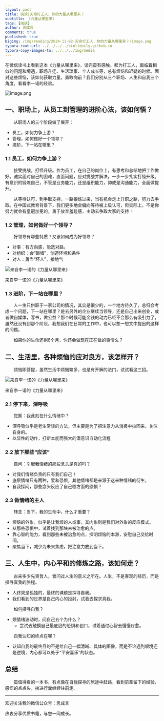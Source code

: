 ```yaml
---
layout: post
title: 阅读|天命打工人，你的力量从哪里来？
subtitle: 《力量从哪里来》
tags: [阅读]
author: 思成言
comments: true
published: true
bigimg: /img/reading/2024-11-02-天命打工人，你的力量从哪里来？/image.png
typora-root-url: ../../../../binlidaily.github.io
typora-copy-images-to: ../../../img/media
---
```


在微信读书上看到这本《力量从哪里来》，读完蛮有感触。都为打工人，面临着相似的问题和境遇，职场升迁、生活琐事、个人成长等，总有烦恼和迟疑的时候。面对这些烦恼，该如何获取力量，勇敢向前？我们分别从三个职场、人生和自我三个角度，看看李一诺的经验。

![image.png](/img/reading/2024-11-02-天命打工人，你的力量从哪里来？/image.png)

## 一、职场上，从员工到管理的进阶心法，该如何悟？

　　从职场人的三个阶段做了展开：

- 员工，如何力争上游？
- 管理，如何做好一个领导？
- 进阶，下一站在哪里？

### 1.1 员工，如何力争上游？

　　接受挑战，打怪升级。作为员工，在自己的岗位上，有思考和总结地把工作做好。诚实面对自己的困难，直面问题，应对挑战并解决，一步一步扎实打怪升级。有意识的锻炼自己，不管是业务能力，还是组织能力，抑或是沟通能力，全面做提升。

　　从等待认可，到争取支持。一路锻炼过来，当有机会走上升职之路，努力去争取。在中国式教育背景下，我们更多地会偏向等待被上级认可，但实际上，不是你努力就会有皇冠加冕的，勇于放弃羞耻感，主动去争取大家的支持！

### 1.2 管理，如何做好一个领导？

　　好领导有哪些特质？又该如何成为好领导？

- 对事：有方向感，能选对路。
- 对组织：会“砸墙”，创造环境和条件
- 对人：勇当“坏人”，接地气

![来自李一诺的《力量从哪里来》](/img/reading/2024-11-02-天命打工人，你的力量从哪里来？/image%201.png)

来自李一诺的《力量从哪里来》

### 1.3 进阶，下一站在哪里？

　　人一生只供职于一家公司的情况，其实是很少的，一个地方待久了，总归会考虑一个问题，下一站在哪里？是去另外的企业继续当领导，还是自己出来创业，或者做自媒体，写书，做公益？那个时候可能金钱的动力已经不会那么有吸引力了，虽然还没有到那个阶段，我想我们在日常的工作中，也可以想一想文中提出的这样的问题。

　　如果你的生命还剩6个月，你还会做现在正在做的事情么？

## 二、生活里，各种烦恼的应对良方，该怎样开？

　　烦恼即菩提，虽然生活中烦恼繁多，也是有开解的法门，试试看这三招。

![来自李一诺的《力量从哪里来》](/img/reading/2024-11-02-天命打工人，你的力量从哪里来？/image%202.png)

来自李一诺的《力量从哪里来》

### 2.1 停下来，深呼吸

　　觉察：我此刻在什么情绪中？

- 深呼吸似乎是老生常谈的方法，但主要是为了把注意力从消极中拉回来，关注自身的。
- 以显性的动作，打断本能而强大的潜意识自动化流程

### 2.2 放下那些“应该”

　　自问：引起我情绪的那些念头是真的吗？

- 对我们情绪负责的只有我们自己！
- 底层情绪只有两种，爱和恐惧，其他情绪都是来源于这来种情绪的衍生。
- 自我探问，那些念头反应了自己哪方面的恐惧？

### 2.3 做情绪的主人

　　转念：当下，我的生命中，什么才重要？

- 烦恼的外象，似乎是让我烦的人或事，其内象则是我们对外象的反应模式。
- 从那些恐惧中，试着找到那块未被治愈的点。
- 靠心智的能力，看到那些未被治愈的点，探明烦恼的本源，安慰自己交给时间。
- 聚焦当下，减少为未来焦虑，把注意力放到当下。

## 三、人生中，内心平和的修炼之路，该如何走？

　　古来多少先贤哲人，曾问过人生的意义之所在。人生，不是客观的经历，而是探寻真我的旅程。

- 人终究是孤独的，最终的课题是探寻自我。
- 我们看到的世界是自己内心的投射，试着去探求真我。

　　如何探寻自我？

- 烦情绪波动时，问自己五个为什么？
    - 尝试去触摸自己最底层的恐惧和创口，试着通过心智去慢慢疗愈。

　　自我认知的终点在哪？

- 认知自我的最终目的不是给自己一幅清晰、具体的画像，而是不论遇到顺境还是逆境，内心都可以处于“平安喜乐”的状态。

## 总结

　　蛮值得看的一本书，有点像在自我探寻的旅途中赶路，看到前辈留下的经验，感悟的点点头，揣进行囊继续往前走。

---

欢迎关注我的微信公众号：思成言

热衷分享优质书籍，与您一同成长。